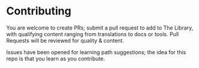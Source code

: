 # Contributing

You are welcome to create PRs; submit a pull request to add to The Library, with qualifying content ranging from translations to docs or tools. 
Pull Requests will be reviewed for quality & content. 

Issues have been opened for learning path suggestions; the idea for this repo is that you learn as you contribute. 

